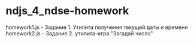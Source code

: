 # ndjs_4_ndse-homework
homework1.js - Задание 1. Утилита получения текущей даты и времени
homework2.js - Задание 2. утилита-игра "Загадай число"

